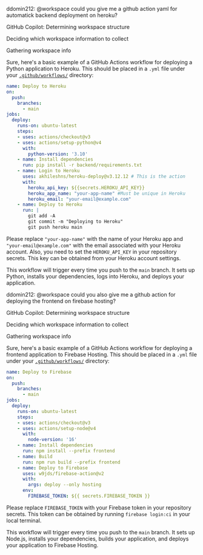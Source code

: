ddomin212: @workspace could you give me a github action yaml for automatick backend deployment on heroku?

GitHub Copilot: Determining workspace structure

Deciding which workspace information to collect

Gathering workspace info

Sure, here's a basic example of a GitHub Actions workflow for deploying a Python application to Heroku. This should be placed in a `.yml` file under your [`.github/workflows/`](command:_github.copilot.openRelativePath?%5B%22.github%2Fworkflows%2F%22%5D ".github/workflows/") directory:

```yml
name: Deploy to Heroku
on:
  push:
    branches:
      - main
jobs:
  deploy:
    runs-on: ubuntu-latest
    steps:
    - uses: actions/checkout@v3
    - uses: actions/setup-python@v4
      with:
        python-version: '3.10'
    - name: Install dependencies
      run: pip install -r backend/requirements.txt
    - name: Login to Heroku
      uses: akhileshns/heroku-deploy@v3.12.12 # This is the action
      with:
        heroku_api_key: ${{secrets.HEROKU_API_KEY}}
        heroku_app_name: "your-app-name" #Must be unique in Heroku
        heroku_email: "your-email@example.com"
    - name: Deploy to Heroku
      run: |
        git add -A
        git commit -m "Deploying to Heroku"
        git push heroku main
```

Please replace `"your-app-name"` with the name of your Heroku app and `"your-email@example.com"` with the email associated with your Heroku account. Also, you need to set the `HEROKU_API_KEY` in your repository secrets. This key can be obtained from your Heroku account settings.

This workflow will trigger every time you push to the `main` branch. It sets up Python, installs your dependencies, logs into Heroku, and deploys your application.

ddomin212: @workspace could you also give me a github action for deploying the frontend on firebase hosting?

GitHub Copilot: Determining workspace structure

Deciding which workspace information to collect

Gathering workspace info

Sure, here's a basic example of a GitHub Actions workflow for deploying a frontend application to Firebase Hosting. This should be placed in a `.yml` file under your [`.github/workflows/`](command:_github.copilot.openRelativePath?%5B%22.github%2Fworkflows%2F%22%5D ".github/workflows/") directory:

```yml
name: Deploy to Firebase
on:
  push:
    branches:
      - main
jobs:
  deploy:
    runs-on: ubuntu-latest
    steps:
    - uses: actions/checkout@v3
    - uses: actions/setup-node@v4
      with:
        node-version: '16'
    - name: Install dependencies
      run: npm install --prefix frontend
    - name: Build
      run: npm run build --prefix frontend
    - name: Deploy to Firebase
      uses: w9jds/firebase-action@v2
      with:
        args: deploy --only hosting
      env:
        FIREBASE_TOKEN: ${{ secrets.FIREBASE_TOKEN }}
```

Please replace `FIREBASE_TOKEN` with your Firebase token in your repository secrets. This token can be obtained by running `firebase login:ci` in your local terminal.

This workflow will trigger every time you push to the `main` branch. It sets up Node.js, installs your dependencies, builds your application, and deploys your application to Firebase Hosting.
